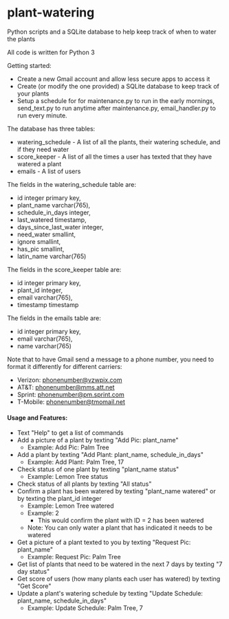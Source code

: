 # plant-watering
Python scripts and a SQLite database to help keep track of when to water the plants

All code is written for Python 3

Getting started:
  * Create a new Gmail account and allow less secure apps to access it
  * Create (or modify the one provided) a SQLite database to keep track of your plants
  * Setup a schedule for for maintenance.py to run in the early mornings, send_text.py to run anytime after maintenance.py, email_handler.py to run every minute.

The database has three tables:
  * watering_schedule   - A list of all the plants, their watering schedule, and if they need water
  * score_keeper        - A list of all the times a user has texted that they have watered a plant
  * emails              - A list of users

The fields in the watering_schedule table are:
  * id integer primary key,
  * plant_name varchar(765),
  * schedule_in_days integer,
  * last_watered timestamp,
  * days_since_last_water integer,
  * need_water smallint,
  * ignore smallint,
  * has_pic smallint,
  * latin_name varchar(765)

The fields in the score_keeper table are:
  * id integer primary key,
  * plant_id integer,
  * email varchar(765),
  * timestamp timestamp

The fields in the emails table are:
  * id integer primary key,
  * email varchar(765),
  * name varchar(765)

Note that to have Gmail send a message to a phone number, you need to format it differently for different carriers:
  * Verizon: phonenumber@vzwpix.com
  * AT&T: phonenumber@mms.att.net
  * Sprint: phonenumber@pm.sprint.com
  * T-Mobile: phonenumber@tmomail.net

#### Usage and Features:
  * Text "Help" to get a list of commands
  * Add a picture of a plant by texting "Add Pic: plant_name"
    * Example: Add Pic: Palm Tree
  * Add a plant by texting "Add Plant: plant_name, schedule_in_days"
    * Example: Add Plant: Palm Tree, 17
  * Check status of one plant by texting "plant_name status"
    * Example: Lemon Tree status
  * Check status of all plants by texting "All status"
  * Confirm a plant has been watered by texting "plant_name watered" or by texting the plant_id integer
    * Example: Lemon Tree watered
    * Example: 2
      * This would confirm the plant with ID = 2 has been watered
    * Note: You can only water a plant that has indicated it needs to be watered
  * Get a picture of a plant texted to you by texting "Request Pic: plant_name"
    * Example: Request Pic: Palm Tree
  * Get list of plants that need to be watered in the next 7 days by texting "7 day status"
  * Get score of users (how many plants each user has watered) by texting "Get Score"
  * Update a plant's watering schedule by texting "Update Schedule: plant_name, schedule_in_days"
    * Example: Update Schedule: Palm Tree, 7

